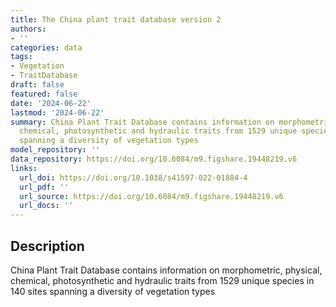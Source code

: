 ```yaml
---
title: The China plant trait database version 2
authors:
- ''
categories: data
tags:
- Vegetation
- TraitDatabase
draft: false
featured: false
date: '2024-06-22'
lastmod: '2024-06-22'
summary: China Plant Trait Database contains information on morphometric, physical,
  chemical, photosynthetic and hydraulic traits from 1529 unique species in 140 sites
  spanning a diversity of vegetation types
model_repository: ''
data_repository: https://doi.org/10.6084/m9.figshare.19448219.v6
links:
  url_doi: https://doi.org/10.1038/s41597-022-01884-4
  url_pdf: ''
  url_source: https://doi.org/10.6084/m9.figshare.19448219.v6
  url_docs: ''
---
```


## Description

China Plant Trait Database contains information on morphometric, physical, chemical, photosynthetic and hydraulic traits from 1529 unique species in 140 sites spanning a diversity of vegetation types


